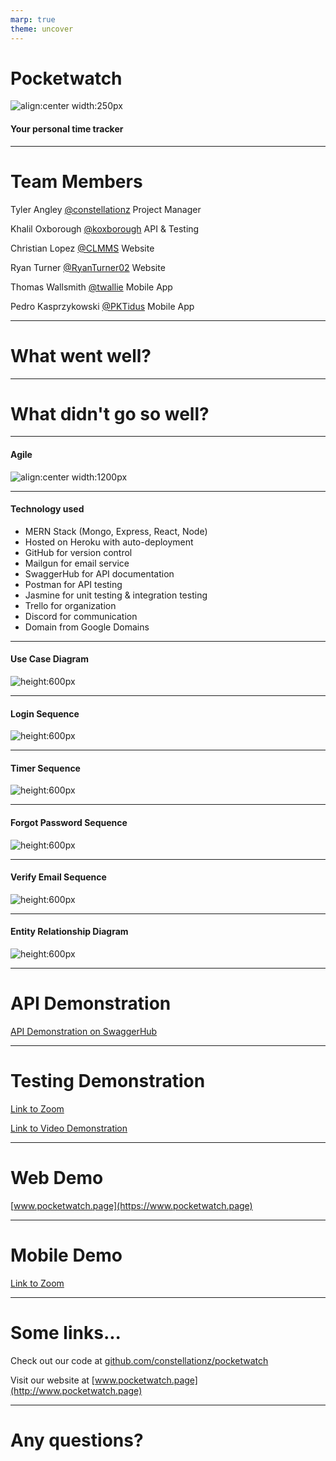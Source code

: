 ```yaml
---
marp: true
theme: uncover
---
```


<!-- center -->
<!-- backgroundColor: white -->

# Pocketwatch

![align:center width:250px](https://raw.githubusercontent.com/constellationz/pocketwatch/main/backend/public/images/favicon.svg)

#### Your personal time tracker

---

# Team Members

Tyler Angley [@constellationz](https://github.com/constellationz) Project Manager

Khalil Oxborough [@koxborough](https://github.com/koxborough) API & Testing

Christian Lopez [@CLMMS](https://github.com/CLMMS) Website

Ryan Turner [@RyanTurner02](https://github.com/RyanTurner92) Website

Thomas Wallsmith [@twallie](https://github.com/twallie) Mobile App

Pedro Kasprzykowski [@PKTidus](https://github.com/PKTidus) Mobile App

---

# What went well?
 
---
 

# What didn't go so well?
 
---

#### Agile

![align:center width:1200px](./media/backlog.png)

---

#### Technology used

- MERN Stack (Mongo, Express, React, Node)
- Hosted on Heroku with auto-deployment
- GitHub for version control
- Mailgun for email service
- SwaggerHub for API documentation
- Postman for API testing
- Jasmine for unit testing & integration testing
- Trello for organization
- Discord for communication
- Domain from Google Domains

---

#### Use Case Diagram

![height:600px](./media/usecase.svg)

---

#### Login Sequence

![height:600px](./media/loginsequence.svg)

---

#### Timer Sequence

![height:600px](./media/timersequence.svg)

---

#### Forgot Password Sequence

![height:600px](./media/forgotpasswordsequence.svg)

---

#### Verify Email Sequence

![height:600px](./media/verifysequence.svg)

---

#### Entity Relationship Diagram

![height:600px](./media/ERD.svg)

---

# API Demonstration

[API Demonstration on SwaggerHub](https://app.swaggerhub.com/apis/TANGLEY/Pocketwatch/1.0.0)

---

# Testing Demonstration

[Link to Zoom](https://ucf.zoom.us/my/pkasprzy)

[Link to Video Demonstration](https://youtu.be/HQQBye3pXOc)

---

# Web Demo

[www.pocketwatch.page](https://www.pocketwatch.page)

---

# Mobile Demo

[Link to Zoom](https://ucf.zoom.us/my/pkasprzy)

---

# Some links...

Check out our code at
[github.com/constellationz/pocketwatch](https://github.com/constellationz/pocketwatch)

Visit our website at
[www.pocketwatch.page](http://www.pocketwatch.page)

---

# Any questions?